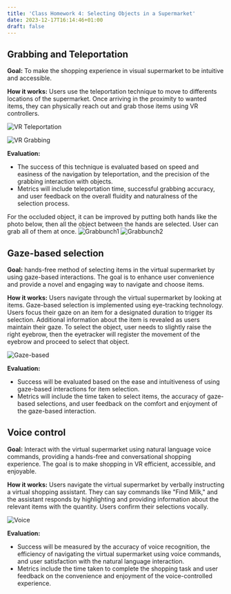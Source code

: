 ```yaml
---
title: 'Class Homework 4: Selecting Objects in a Supermarket'
date: 2023-12-17T16:14:46+01:00
draft: false
---
```

## Grabbing and Teleportation
**Goal:** To make the shopping experience in visual supermarket to be intuitive and accessible. 

**How it works:** Users use the teleportation technique to move to differents locations of the supermarket. Once arriving in the proximity to wanted items, they can physically reach out and grab those items using VR controllers.

![VR Teleportation](/images/classhomework4/teleport_vr.webp "VR Teleportation")

![VR Grabbing](/images/classhomework4/vrGrab.png "Grabbing Object (arm-reach)")

**Evaluation:** 
- The success of this technique is evaluated based on speed and easiness of the navigation by teleportation, and the precision of the grabbing interaction with objects. 
- Metrics will include teleportation time, successful grabbing accuracy, and user feedback on the overall fluidity and naturalness of the selection process.

For the occluded object, it can be improved by putting both hands like the photo below, then all the object between the hands are selected. User can grab all of them at once.
![Grabbunch1](/images/classhomework4/grabbunch1.jpg)
![Grabbunch2](/images/classhomework4/grabBunch.PNG)
## Gaze-based selection 
**Goal:** hands-free method of selecting items in the virtual supermarket by using gaze-based interactions. The goal is to enhance user convenience and provide a novel and engaging way to navigate and choose items.

**How it works:** Users navigate through the virtual supermarket by looking at items. Gaze-based selection is implemented using eye-tracking technology. Users focus their gaze on an item for a designated duration to trigger its selection. Additional information about the item is revealed as users maintain their gaze.
To select the object, user needs to slightly raise the right eyebrow, then the eyetracker will register the movement of the eyebrow and proceed to select that object.

![Gaze-based](/images/classhomework4/raycast_gaze.png "Gaze-based interaction")

**Evaluation:** 
- Success will be evaluated based on the ease and intuitiveness of using gaze-based interactions for item selection. 
- Metrics will include the time taken to select items, the accuracy of gaze-based selections, and user feedback on the comfort and enjoyment of the gaze-based interaction.

## Voice control

**Goal:** Interact with the virtual supermarket using natural language voice commands, providing a hands-free and conversational shopping experience. The goal is to make shopping in VR efficient, accessible, and enjoyable.


**How it works:** Users navigate the virtual supermarket by verbally instructing a virtual shopping assistant. They can say commands like "Find Milk," and the assistant responds by highlighting and providing information about the relevant items with the quantity. Users confirm their selections vocally.

![Voice](/images/classhomework4/voicectrl.jpg "User says **Find Milk** (Left), then the whole list of available Milk with quantities appears (Middle), User says **Choose Milk1** to take one of the first milk from inventory (Right)")

**Evaluation:** 
- Success will be measured by the accuracy of voice recognition, the efficiency of navigating the virtual supermarket using voice commands, and user satisfaction with the natural language interaction.
- Metrics include the time taken to complete the shopping task and user feedback on the convenience and enjoyment of the voice-controlled experience.


